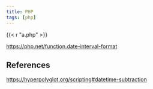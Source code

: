 ```yaml
---
title: PHP
tags: [php]
---
```


{{< r "a.php" >}}

<https://php.net/function.date-interval-format>

## References

<https://hyperpolyglot.org/scripting#datetime-subtraction>
